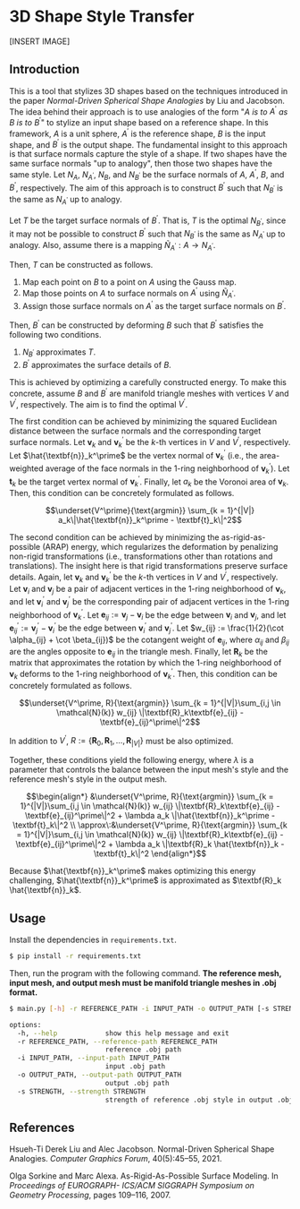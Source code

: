 # 3D Shape Style Transfer

[INSERT IMAGE]

## Introduction

This is a tool that stylizes 3D shapes based on the techniques introduced in the paper _Normal-Driven Spherical Shape Analogies_ by Liu and Jacobson. The idea behind their approach is to use analogies of the form "$`A`$ _is to_ $`A^\prime`$ _as_ $`B`$ _is to_ $`B^\prime`$" to stylize an input shape based on a reference shape. In this framework, $`A`$ is a unit sphere, $`A^\prime`$ is the reference shape, $`B`$ is the input shape, and $`B^\prime`$ is the output shape. The fundamental insight to this approach is that surface normals capture the style of a shape. If two shapes have the same surface normals "up to analogy", then those two shapes have the same style. Let $`N_A`$, $`N_{A^\prime}`$, $`N_B`$, and $`N_{B^\prime}`$ be the surface normals of $`A`$, $`A^\prime`$, $`B`$, and $`B^\prime`$, respectively. The aim of this approach is to construct $`B^\prime`$ such that $`N_{B^\prime}`$ is the same as $`N_{A^\prime}`$ up to analogy.

Let $`T`$ be the target surface normals of $`B^\prime`$. That is, $`T`$ is the optimal $`N_{B^\prime}`$, since it may not be possible to construct $`B^\prime`$ such that $`N_{B^\prime}`$ is the same as $`N_{A^\prime}`$ up to analogy. Also, assume there is a mapping $`\tilde{N}_{A^\prime} : A \rightarrow N_{A^\prime}`$.

Then, $`T`$ can be constructed as follows.
1. Map each point on $`B`$ to a point on $`A`$ using the Gauss map.
2. Map those points on $`A`$ to surface normals on $`A^\prime`$ using $`\tilde{N}_{A^\prime}`$.
3. Assign those surface normals on $`A^\prime`$ as the target surface normals on $`B^\prime`$.

<!-- The choice of $\tilde{N}_{A^\prime}$ is important. -->

Then, $`B^\prime`$ can be constructed by deforming $`B`$ such that $`B^\prime`$ satisfies the following two conditions.
1. $`N_{B^\prime}`$ approximates $`T`$.
2. $`B^\prime`$ approximates the surface details of $`B`$. 

This is achieved by optimizing a carefully constructed energy. To make this concrete, assume $`B`$ and $`B^\prime`$ are manifold triangle meshes with vertices $`V`$ and $`V^\prime`$, respectively. The aim is to find the optimal $`V^\prime`$.

The first condition can be achieved by minimizing the squared Euclidean distance between the surface normals and the corresponding target surface normals. Let $`\textbf{v}_k`$ and $`\textbf{v}_k^\prime`$ be the $`k`$-th vertices in $`V`$ and $`V^\prime`$, respectively. Let $`\hat{\textbf{n}}_k^\prime`$ be the vertex normal of $`\textbf{v}_k^\prime`$ (i.e., the area-weighted average of the face normals in the 1-ring neighborhood of $`\textbf{v}_k^\prime`$). Let $`\textbf{t}_k`$ be the target vertex normal of $`\textbf{v}_k^\prime`$. Finally, let $`a_k`$ be the Voronoi area of $`\textbf{v}_k`$. Then, this condition can be concretely formulated as follows.

```math
\underset{V^\prime}{\text{argmin}} \sum_{k = 1}^{|V|} a_k\|\hat{\textbf{n}}_k^\prime - \textbf{t}_k\|^2
```

The second condition can be achieved by minimizing the as-rigid-as-possible (ARAP) energy, which regularizes the deformation by penalizing non-rigid transformations (i.e., transformations other than rotations and translations). The insight here is that rigid transformations preserve surface details. Again, let $`\textbf{v}_k`$ and $`\textbf{v}_k^\prime`$ be the $`k`$-th vertices in $`V`$ and $`V^\prime`$, respectively. Let $`\textbf{v}_i`$ and $`\textbf{v}_j`$ be a pair of adjacent vertices in the 1-ring neighborhood of $`\textbf{v}_k`$, and let $`\textbf{v}_i^\prime`$ and $`\textbf{v}_j^\prime`$ be the corresponding pair of adjacent vertices in the 1-ring neighborhood of $`\textbf{v}_k^\prime`$. Let $`\textbf{e}_{ij} := \textbf{v}_j - \textbf{v}_i`$ be the edge between $`\textbf{v}_i`$ and $`\textbf{v}_j`$, and let $`\textbf{e}_{ij}^\prime := \textbf{v}_j^\prime - \textbf{v}_i^\prime`$ be the edge between $`\textbf{v}_i^\prime`$ and $`\textbf{v}_j^\prime`$. Let $`w_{ij} := \frac{1}{2}(\cot \alpha_{ij} + \cot \beta_{ij})`$ be the cotangent weight of $`\textbf{e}_{ij}`$, where $`\alpha_{ij}`$ and $`\beta_{ij}`$ are the angles opposite to $`\textbf{e}_{ij}`$ in the triangle mesh. Finally, let $`\textbf{R}_k`$ be the matrix that approximates the rotation by which the 1-ring neighborhood of $`\textbf{v}_k`$ deforms to the 1-ring neighborhood of $`\textbf{v}_k^\prime`$. Then, this condition can be concretely formulated as follows.

```math
\underset{V^\prime, R}{\text{argmin}} \sum_{k = 1}^{|V|}\sum_{i,j \in \mathcal{N}(k)} w_{ij} \|\textbf{R}_k\textbf{e}_{ij} - \textbf{e}_{ij}^\prime\|^2
```

In addition to $`V^\prime`$, $`R := \{\textbf{R}_0, \textbf{R}_1, \ldots, \textbf{R}_{|V|}\}`$ must be also optimized.

Together, these conditions yield the following energy, where $`\lambda`$ is a parameter that controls the balance between the input mesh's style and the reference mesh's style in the output mesh.

```math
\begin{align*}
&\underset{V^\prime, R}{\text{argmin}} \sum_{k = 1}^{|V|}\sum_{i,j \in \mathcal{N}(k)} w_{ij} \|\textbf{R}_k\textbf{e}_{ij} - \textbf{e}_{ij}^\prime\|^2 + \lambda a_k \|\hat{\textbf{n}}_k^\prime - \textbf{t}_k\|^2 \\
\approx\:&\underset{V^\prime, R}{\text{argmin}} \sum_{k = 1}^{|V|}\sum_{i,j \in \mathcal{N}(k)} w_{ij} \|\textbf{R}_k\textbf{e}_{ij} - \textbf{e}_{ij}^\prime\|^2 + \lambda a_k \|\textbf{R}_k \hat{\textbf{n}}_k - \textbf{t}_k\|^2
\end{align*}
```

Because $`\hat{\textbf{n}}_k^\prime`$ makes optimizing this energy challenging, $`\hat{\textbf{n}}_k^\prime`$ is approximated as $`\textbf{R}_k \hat{\textbf{n}}_k`$. 

## Usage

Install the dependencies in `requirements.txt`.

```bash
$ pip install -r requirements.txt
```

Then, run the program with the following command. **The reference mesh, input mesh, and output mesh must be manifold triangle meshes in .obj format.**

```bash
$ main.py [-h] -r REFERENCE_PATH -i INPUT_PATH -o OUTPUT_PATH [-s STRENGTH]

options:
  -h, --help            show this help message and exit
  -r REFERENCE_PATH, --reference-path REFERENCE_PATH
                        reference .obj path
  -i INPUT_PATH, --input-path INPUT_PATH
                        input .obj path
  -o OUTPUT_PATH, --output-path OUTPUT_PATH
                        output .obj path
  -s STRENGTH, --strength STRENGTH
                        strength of reference .obj style in output .obj
```

## References

Hsueh-Ti Derek Liu and Alec Jacobson. Normal-Driven Spherical Shape Analogies. _Computer Graphics
Forum_, 40(5):45–55, 2021.

Olga Sorkine and Marc Alexa. As-Rigid-As-Possible Surface Modeling. In _Proceedings of EUROGRAPH-
ICS/ACM SIGGRAPH Symposium on Geometry Processing_, pages 109–116, 2007.

<!--
TODO:
* better Voronoi area approximation
* mean curvature flow
* transfer texture coords
* lock a single vertex
* standardize $\lambda$?
* maybe vectorize local step even more?
-->
